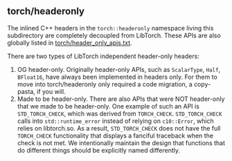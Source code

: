 ## torch/headeronly

The inlined C++ headers in the `torch::headeronly` namespace living this subdirectory are completely decoupled from LibTorch. These APIs are also globally listed in [torch/header_only_apis.txt](https://github.com/pytorch/pytorch/blob/main/torch/header_only_apis.txt).

There are two types of LibTorch independent header-only headers:
1. OG header-only. Originally header-only APIs, such as `ScalarType`, `Half`, `BFloat16`, have always been implemented in headers only. For them to move into torch/headeronly only required a code migration, a copy-pasta, if you will.
2. Made to be header-only. There are also APIs that were NOT header-only that we made to be header-only. One example of such an API is `STD_TORCH_CHECK`, which was derived from `TORCH_CHECK`. `STD_TORCH_CHECK` calls into `std::runtime_error` instead of relying on `c10::Error`, which relies on libtorch.so. As a result, `STD_TORCH_CHECK` does not have the full `TORCH_CHECK` functionality that displays a fanciful traceback when the check is not met. We intentionally maintain the design that functions that do different things should be explicitly named differently.
